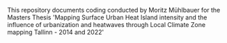 This repository documents coding conducted by Moritz Mühlbauer for the Masters Thesis 'Mapping Surface Urban Heat Island intensity and the influence of urbanization and heatwaves through Local Climate Zone mapping  Tallinn - 2014 and 2022'

